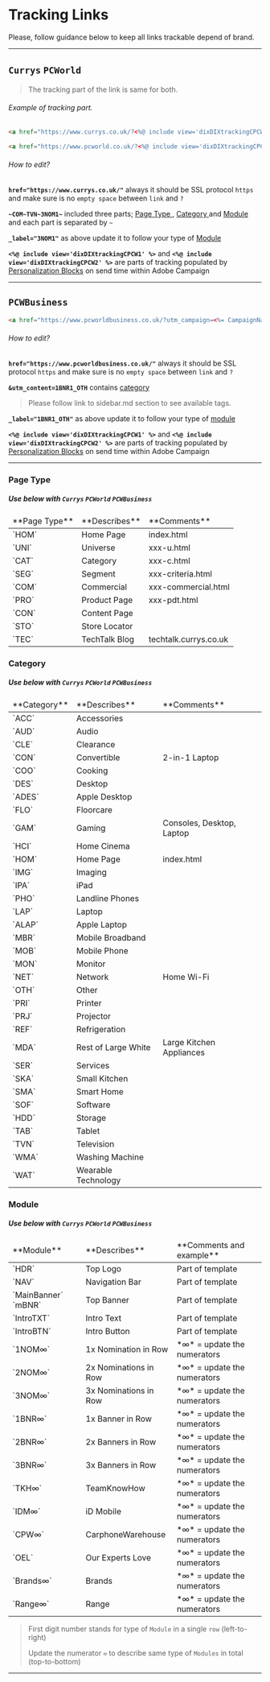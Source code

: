 # Tracking Links

Please, follow guidance below to keep all links trackable depend of brand.


- - -


## `Currys` `PCWorld`

> The tracking part of the link is same for both.

###### Example of tracking part.

``` HTML
<a href="https://www.currys.co.uk/?<%@ include view='dixDIXtrackingCPCW1' %>~COM~TVN~3NOM1~<%@ include view='dixDIXtrackingCPCW2' %>" _label="3NOM1">

<a href="https://www.pcworld.co.uk/?<%@ include view='dixDIXtrackingCPCW1' %>~SEG~LAP~1BNR2~<%@ include view='dixDIXtrackingCPCW2' %>" _label="1BNR2">
```

###### How to edit?

**`href="https://www.currys.co.uk/"`** always it should be SSL protocol `https` and make sure is no `empty space` between `link` and `?`

**`~COM~TVN~3NOM1~`** included three parts; [Page Type <span class="icon link"></span>][1], [Category <span class="icon link"></span>][2] and [Module <span class="icon link"></span>][3] and each part is separated by `~`

**`_label="3NOM1"`** as above update it to follow your type of [Module](tracking_links?id=module)

**`<%@ include view='dixDIXtrackingCPCW1' %>`** and **`<%@ include view='dixDIXtrackingCPCW2' %>`** are parts of tracking populated by [Personalization Blocks](personalization_block) on send time within Adobe Campaign


- - -



## `PCWBusiness`

``` HTML
<a href="https://www.pcworldbusiness.co.uk/?utm_campaign=<%= CampaignName %>&utm_medium=email&utm_source=PCWB_wk<%= targetData.WeekNo %>&utm_term=<%= message.delivery.id %>&utm_content=1BNR1_OTH" _label="1BNR1_OTH">
```

###### How to edit?

**`href="https://www.pcworldbusiness.co.uk/"`** always it should be SSL protocol `https` and make sure is no `empty space` between `link` and `?`

**`&utm_content=1BNR1_OTH`** contains [category](tracking_links?id=category)

> Please follow  link to sidebar.md section to see available tags.

**`_label="1BNR1_OTH"`** as above update it to follow your type of [module](tracking_links?id=module)

**`<%@ include view='dixDIXtrackingCPCW1' %>`** and **`<%@ include view='dixDIXtrackingCPCW2' %>`** are parts of tracking populated by [Personalization Blocks](personalization_block) on send time within Adobe Campaign



- - -



### Page Type

##### Use below with `Currys` `PCWorld` `PCWBusiness`

<table class="tweak hw">
  <thead>
    <tr>
      <td>**Page Type**</td>
      <td>**Describes**</td>
      <td>**Comments**</td>
    </tr>
  </thead>
  <tbody>
    <tr>
      <td>`HOM`</td>
      <td>Home Page</td>
      <td>index.html</td>
    </tr>
    <tr>
      <td>`UNI`</td>
      <td>Universe</td>
      <td>xxx-u.html</td>
    </tr>
    <tr>
      <td>`CAT`</td>
      <td>Category</td>
      <td>xxx-c.html</td>
    </tr>
    <tr>
      <td>`SEG`</td>
      <td>Segment</td>
      <td>xxx-criteria.html</td>
    </tr>
    <tr>
      <td>`COM`</td>
      <td>Commercial</td>
      <td>xxx-commercial.html</td>
    </tr>
    <tr>
      <td>`PRO`</td>
      <td>Product Page</td>
      <td>xxx-pdt.html</td>
    </tr>
    <tr>
      <td>`CON`</td>
      <td>Content Page</td>
    </tr>
    <tr>
      <td>`STO`</td>
      <td>Store Locator</td>
    </tr>
    <tr>
      <td>`TEC`</td>
      <td>TechTalk Blog</td>
      <td>techtalk.currys.co.uk</td>
    </tr>
  </tbody>
</table>

### Category

##### Use below with `Currys` `PCWorld` `PCWBusiness`

<table class="tweak hw">
  <thead>
    <tr>
      <td>**Category**</td>
      <td>**Describes**</td>
      <td>**Comments**</td>
    </tr>
  </thead>
  <tbody>
    <tr>
      <td>`ACC`</td>
      <td>Accessories</td>
    </tr>
    <tr>
      <td>`AUD`</td>
      <td>Audio</td>
    </tr>
    <tr>
      <td>`CLE`</td>
      <td>Clearance</td>
    </tr>
    <tr>
      <td>`CON`</td>
      <td>Convertible</td>
      <td>2-in-1 Laptop</td>
    </tr>
    <tr>
      <td>`COO`</td>
      <td>Cooking</td>
    </tr>
    <tr>
      <td>`DES`</td>
      <td>Desktop</td>
    </tr>
    <tr>
      <td>`ADES`</td>
      <td>Apple Desktop</td>
    </tr>
    <tr>
      <td>`FLO`</td>
      <td>Floorcare</td>
    </tr>
    <tr>
      <td>`GAM`</td>
      <td>Gaming</td>
      <td>Consoles, Desktop, Laptop</td>
    </tr>
    <tr>
      <td>`HCI`</td>
      <td>Home Cinema</td>
    </tr>
    <tr>
      <td>`HOM`</td>
      <td>Home Page</td>
      <td>index.html</td>
    </tr>
    <tr>
      <td>`IMG`</td>
      <td>Imaging</td>
    </tr>
    <tr>
      <td>`IPA`</td>
      <td>iPad</td>
    </tr>
    <tr>
      <td>`PHO`</td>
      <td>Landline Phones</td>
    </tr>
    <tr>
      <td>`LAP`</td>
      <td>Laptop</td>
    </tr>
    <tr>
      <td>`ALAP`</td>
      <td>Apple Laptop</td>
    </tr>
    <tr>
      <td>`MBR`</td>
      <td>Mobile Broadband</td>
    </tr>
    <tr>
      <td>`MOB`</td>
      <td>Mobile Phone</td>
    </tr>
    <tr>
      <td>`MON`</td>
      <td>Monitor</td>
    </tr>
    <tr>
      <td>`NET`</td>
      <td>Network</td>
      <td>Home Wi-Fi</td>
    </tr>
    <tr>
      <td>`OTH`</td>
      <td>Other</td>
    </tr>
    <tr>
      <td>`PRI`</td>
      <td>Printer</td>
    </tr>
    <tr>
      <td>`PRJ`</td>
      <td>Projector</td>
    </tr>
    <tr>
      <td>`REF`</td>
      <td>Refrigeration</td>
    </tr>
    <tr>
      <td>`MDA`</td>
      <td>Rest of Large White</td>
      <td>Large Kitchen Appliances</td>
    </tr>
    <tr>
      <td>`SER`</td>
      <td>Services</td>
    </tr>
    <tr>
      <td>`SKA`</td>
      <td>Small Kitchen</td>
    </tr>
    <tr>
      <td>`SMA`</td>
      <td>Smart Home</td>
    </tr>
    <tr>
      <td>`SOF`</td>
      <td>Software</td>
    </tr>
    <tr>
      <td>`HDD`</td>
      <td>Storage</td>
    </tr>
    <tr>
      <td>`TAB`</td>
      <td>Tablet</td>
    </tr>
    <tr>
      <td>`TVN`</td>
      <td>Television</td>
    </tr>
    <tr>
      <td>`WMA`</td>
      <td>Washing Machine</td>
    </tr>
    <tr>
      <td>`WAT`</td>
      <td>Wearable Technology</td>
    </tr>
  </tbody>
</table>

### Module

##### Use below with `Currys` `PCWorld` `PCWBusiness`

<table class="tweak style hw nbp">
  <thead>
    <tr>
      <td>**Module**</td>
      <td>**Describes**</td>
      <td>**Comments and example**</td>
    </tr>
  </thead>
  <tbody>
    <tr>
      <td>`HDR`</td>
      <td>Top Logo</td>
      <td>Part of template</td>
    </tr>
    <tr>
      <td>`NAV`</td>
      <td>Navigation Bar</td>
      <td>Part of template</td>
    </tr>
    <tr>
      <td>`MainBanner` `mBNR`</td>
      <td>Top Banner</td>
      <td>Part of template</td>
    </tr>
    <tr>
      <td>`IntroTXT`</td>
      <td>Intro Text</td>
      <td>Part of template</td>
    </tr>
    <tr>
      <td>`IntroBTN`</td>
      <td>Intro Button</td>
      <td>Part of template</td>
    </tr>
    <tr>
      <td>`1NOM∞`</td>
      <td>1x Nomination in Row</td>
      <td>*∞* = update the numerators</td>
    </tr>
    <tr>
      <td>`2NOM∞`</td>
      <td>2x Nominations in Row</td>
      <td>*∞* = update the numerators</td>
    </tr>
    <tr>
      <td>`3NOM∞`</td>
      <td>3x Nominations in Row</td>
      <td>*∞* = update the numerators</td>
    </tr>
    <tr>
      <td>`1BNR∞`</td>
      <td>1x Banner in Row</td>
      <td>*∞* = update the numerators</td>
    </tr>
    <tr>
      <td>`2BNR∞`</td>
      <td>2x Banners in Row</td>
      <td>*∞* = update the numerators</td>
    </tr>
    <tr>
      <td>`3BNR∞`</td>
      <td>3x Banners in Row</td>
      <td>*∞* = update the numerators</td>
    </tr>
    <tr>
      <td>`TKH∞`</td>
      <td>TeamKnowHow</td>
      <td>*∞* = update the numerators</td>
    </tr>
    <tr>
      <td>`IDM∞`</td>
      <td>iD Mobile</td>
      <td>*∞* = update the numerators</td>
    </tr>
    <tr>
      <td>`CPW∞`</td>
      <td>CarphoneWarehouse</td>
      <td>*∞* = update the numerators</td>
    </tr>
    <tr>
      <td>`OEL`</td>
      <td>Our Experts Love</td>
      <td>*∞* = update the numerators</td>
    </tr>
    <tr>
      <td>`Brands∞`</td>
      <td>Brands</td>
      <td>*∞* = update the numerators</td>
    </tr>
    <tr>
      <td>`Range∞`</td>
      <td>Range</td>
      <td>*∞* = update the numerators</td>
    </tr>
  </tbody>
</table>

> First digit number stands for type of `Module` in a single `row` (left-to-right)
>
> Update the numerator *`∞`* to describe same type of `Modules` in total (top-to-bottom)



- - -

[1]: <tracking_links?id=page-type> "Page Type"
[2]: <tracking_links?id=category> "Category"
[3]: <tracking_links?id=module> "Module"
